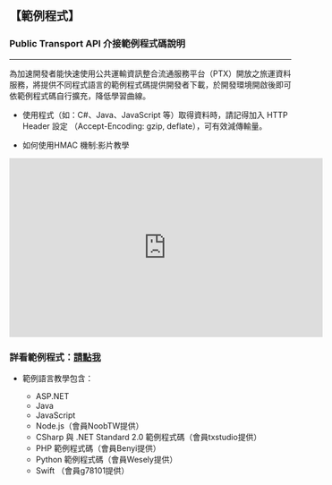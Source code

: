 ## 【範例程式】

### Public Transport API 介接範例程式碼說明

---

為加速開發者能快速使用公共運輸資訊整合流通服務平台（PTX）開放之旅運資料服務，將提供不同程式語言的範例程式碼提供開發者下載，於開發環境開啟後即可依範例程式碼自行擴充，降低學習曲線。


- 使用程式（如：C#、Java、JavaScript 等）取得資料時，請記得加入 HTTP Header 設定 （Accept-Encoding: gzip, deflate），可有效減傳輸量。

- 如何使用HMAC 機制:影片教學

<center><iframe width="560" height="320" src="https://www.youtube.com/embed/m6mjfnvfeZE" frameborder="0" gesture="media" allowfullscreen></iframe></center>




### 詳看範例程式：[請點我](https://github.com/ptxmotc/Sample-code)


- 範例語言教學包含：

  + ASP.NET
  + Java
  + JavaScript
  + Node.js（會員NoobTW提供）
  + CSharp 與 .NET Standard 2.0 範例程式碼（會員txstudio提供）
  + PHP 範例程式碼（會員Benyi提供）
  + Python 範例程式碼（會員Wesely提供）
  + Swift （會員g78101提供）

